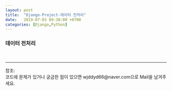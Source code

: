 ```yaml
---
layout: post
title:  "Django-Project-데이터 전처리"
date:   2019-07-03 09:30:00 +0700
categories: [Django,Python]
---
```


###  데이터 전처리

<br>

<hr>
참조:<https://github.com/wjddyd66/Python/tree/master/Condition%26Loop><br>
코드에 문제가 있거나 궁금한 점이 있으면 wjddyd66@naver.com으로  Mail을 남겨주세요.